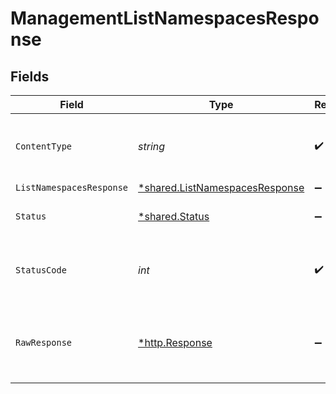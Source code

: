 # ManagementListNamespacesResponse


## Fields

| Field                                                                                  | Type                                                                                   | Required                                                                               | Description                                                                            |
| -------------------------------------------------------------------------------------- | -------------------------------------------------------------------------------------- | -------------------------------------------------------------------------------------- | -------------------------------------------------------------------------------------- |
| `ContentType`                                                                          | *string*                                                                               | :heavy_check_mark:                                                                     | HTTP response content type for this operation                                          |
| `ListNamespacesResponse`                                                               | [*shared.ListNamespacesResponse](../../../pkg/models/shared/listnamespacesresponse.md) | :heavy_minus_sign:                                                                     | OK                                                                                     |
| `Status`                                                                               | [*shared.Status](../../../pkg/models/shared/status.md)                                 | :heavy_minus_sign:                                                                     | Default error response                                                                 |
| `StatusCode`                                                                           | *int*                                                                                  | :heavy_check_mark:                                                                     | HTTP response status code for this operation                                           |
| `RawResponse`                                                                          | [*http.Response](https://pkg.go.dev/net/http#Response)                                 | :heavy_minus_sign:                                                                     | Raw HTTP response; suitable for custom response parsing                                |